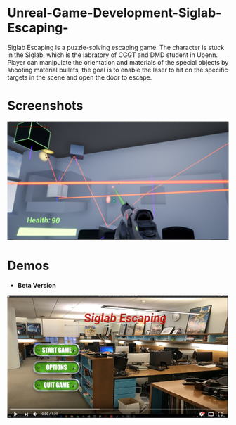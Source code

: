 # Unreal-Game-Development-Siglab-Escaping-
Siglab Escaping is a puzzle-solving escaping game. 
The character is stuck in the Siglab, which is the labratory of CGGT and DMD student in Upenn.
Player can manipulate the orientation and materials of the special objects by shooting material bullets, the goal is to enable the laser to hit on the specific targets in the scene and open the door to escape.

# Screenshots
![](screenshots/ss01.PNG)

# Demos
* **Beta Version**

[![](screenshots/ss02.PNG)](https://youtu.be/DQdo19Qg28U)
